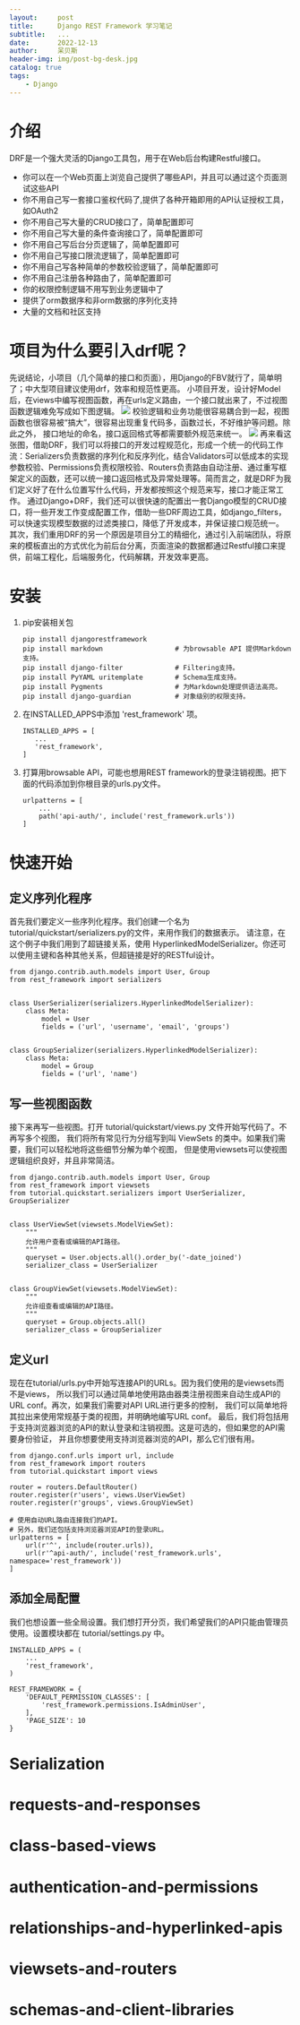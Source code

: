 ```yaml
---
layout:     post
title:      Django REST Framework 学习笔记
subtitle:   ...
date:       2022-12-13
author:     呆贝斯
header-img: img/post-bg-desk.jpg
catalog: true
tags:
    - Django
---
```

# 介绍
DRF是一个强大灵活的Django工具包，用于在Web后台构建Restful接口。
* 你可以在一个Web页面上浏览自己提供了哪些API，并且可以通过这个页面测试这些API
* 你不用自己写一套接口鉴权代码了,提供了各种开箱即用的API认证授权工具，如OAuth2
* 你不用自己写大量的CRUD接口了，简单配置即可
* 你不用自己写大量的条件查询接口了，简单配置即可
* 你不用自己写后台分页逻辑了，简单配置即可
* 你不用自己写接口限流逻辑了，简单配置即可
* 你不用自己写各种简单的参数校验逻辑了，简单配置即可
* 你不用自己注册各种路由了，简单配置即可
* 你的权限控制逻辑不用写到业务逻辑中了
* 提供了orm数据序和非orm数据的序列化支持
* 大量的文档和社区支持

# 项目为什么要引入drf呢？
先说结论，小项目（几个简单的接口和页面），用Django的FBV就行了，简单明了；中大型项目建议使用drf，效率和规范性更高。
小项目开发，设计好Model后，在views中编写视图函数，再在urls定义路由，一个接口就出来了，不过视图函数逻辑难免写成如下图逻辑。
![](/img/drf_1.png)
校验逻辑和业务功能很容易耦合到一起，视图函数也很容易被“搞大”，很容易出现重复代码多，函数过长，不好维护等问题。除此之外，
接口地址的命名，接口返回格式等都需要额外规范来统一。
![](/img/drf_2.png)
再来看这张图，借助DRF，我们可以将接口的开发过程规范化，形成一个统一的代码工作流：Serializers负责数据的序列化和反序列化，结合Validators可以低成本的实现参数校验、Permissions负责权限校验、Routers负责路由自动注册、通过重写框架定义的函数，还可以统一接口返回格式及异常处理等。简而言之，就是DRF为我们定义好了在什么位置写什么代码，开发都按照这个规范来写，接口才能正常工作。
通过Django+DRF，我们还可以很快速的配置出一套Django模型的CRUD接口，将一些开发工作变成配置工作，借助一些DRF周边工具，如django_filters，可以快速实现模型数据的过滤类接口，降低了开发成本，并保证接口规范统一。
其次，我们重用DRF的另一个原因是项目分工的精细化，通过引入前端团队，将原来的模板直出的方式优化为前后台分离，页面渲染的数据都通过Restful接口来提供，前端工程化，后端服务化，代码解耦，开发效率更高。

# 安装
1. pip安装相关包
    ```
    pip install djangorestframework
    pip install markdown                  # 为browsable API 提供Markdown支持。
    pip install django-filter             # Filtering支持。
    pip install PyYAML uritemplate        # Schema生成支持。
    pip install Pygments                  # 为Markdown处理提供语法高亮。
    pip install django-guardian           # 对象级别的权限支持。
    ```
2. 在INSTALLED_APPS中添加 'rest_framework' 项。
    ```
    INSTALLED_APPS = [
       ...
       'rest_framework',
    ]
    ```
3. 打算用browsable API，可能也想用REST framework的登录注销视图。把下面的代码添加到你根目录的urls.py文件。
    ```
    urlpatterns = [
        ...
        path('api-auth/', include('rest_framework.urls'))
    ]
    ```

# 快速开始
## 定义序列化程序
首先我们要定义一些序列化程序。我们创建一个名为 tutorial/quickstart/serializers.py的文件，来用作我们的数据表示。
请注意，在这个例子中我们用到了超链接关系，使用 HyperlinkedModelSerializer。你还可以使用主键和各种其他关系，但超链接是好的RESTful设计。
```
from django.contrib.auth.models import User, Group
from rest_framework import serializers


class UserSerializer(serializers.HyperlinkedModelSerializer):
    class Meta:
        model = User
        fields = ('url', 'username', 'email', 'groups')


class GroupSerializer(serializers.HyperlinkedModelSerializer):
    class Meta:
        model = Group
        fields = ('url', 'name')
```

## 写一些视图函数
接下来再写一些视图。打开 tutorial/quickstart/views.py 文件开始写代码了。不再写多个视图，
我们将所有常见行为分组写到叫 ViewSets 的类中。如果我们需要，我们可以轻松地将这些细节分解为单个视图，
但是使用viewsets可以使视图逻辑组织良好，并且非常简洁。
```
from django.contrib.auth.models import User, Group
from rest_framework import viewsets
from tutorial.quickstart.serializers import UserSerializer, GroupSerializer


class UserViewSet(viewsets.ModelViewSet):
    """
    允许用户查看或编辑的API路径。
    """
    queryset = User.objects.all().order_by('-date_joined')
    serializer_class = UserSerializer


class GroupViewSet(viewsets.ModelViewSet):
    """
    允许组查看或编辑的API路径。
    """
    queryset = Group.objects.all()
    serializer_class = GroupSerializer
```

## 定义url
现在在tutorial/urls.py中开始写连接API的URLs。因为我们使用的是viewsets而不是views，
所以我们可以通过简单地使用路由器类注册视图来自动生成API的URL conf。再次，如果我们需要对API URL进行更多的控制，
我们可以简单地将其拉出来使用常规基于类的视图，并明确地编写URL conf。
最后，我们将包括用于支持浏览器浏览的API的默认登录和注销视图。这是可选的，但如果您的API需要身份验证，
并且你想要使用支持浏览器浏览的API，那么它们很有用。
```
from django.conf.urls import url, include
from rest_framework import routers
from tutorial.quickstart import views

router = routers.DefaultRouter()
router.register(r'users', views.UserViewSet)
router.register(r'groups', views.GroupViewSet)

# 使用自动URL路由连接我们的API。
# 另外，我们还包括支持浏览器浏览API的登录URL。
urlpatterns = [
    url(r'^', include(router.urls)),
    url(r'^api-auth/', include('rest_framework.urls', namespace='rest_framework'))
]
```

## 添加全局配置
我们也想设置一些全局设置。我们想打开分页，我们希望我们的API只能由管理员使用。设置模块都在 tutorial/settings.py 中。
```
INSTALLED_APPS = (
    ...
    'rest_framework',
)

REST_FRAMEWORK = {
    'DEFAULT_PERMISSION_CLASSES': [
        'rest_framework.permissions.IsAdminUser',
    ],
    'PAGE_SIZE': 10
}
```

# Serialization
# requests-and-responses
# class-based-views
# authentication-and-permissions
# relationships-and-hyperlinked-apis
# viewsets-and-routers
# schemas-and-client-libraries